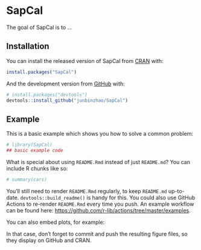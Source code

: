 
<!-- README.md is generated from README.Rmd. Please edit that file -->

# SapCal

<!-- badges: start -->
<!-- badges: end -->

The goal of SapCal is to …

## Installation

You can install the released version of SapCal from
[CRAN](https://CRAN.R-project.org) with:

``` r
install.packages("SapCal")
```

And the development version from [GitHub](https://github.com/) with:

``` r
# install.packages("devtools")
devtools::install_github("junbinzhao/SapCal")
```

## Example

This is a basic example which shows you how to solve a common problem:

``` r
# library(SapCal)
## basic example code
```

What is special about using `README.Rmd` instead of just `README.md`?
You can include R chunks like so:

``` r
# summary(cars)
```

You’ll still need to render `README.Rmd` regularly, to keep `README.md`
up-to-date. `devtools::build_readme()` is handy for this. You could also
use GitHub Actions to re-render `README.Rmd` every time you push. An
example workflow can be found here:
<https://github.com/r-lib/actions/tree/master/examples>.

You can also embed plots, for example:

In that case, don’t forget to commit and push the resulting figure
files, so they display on GitHub and CRAN.
